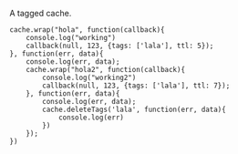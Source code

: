 A tagged cache.

	cache.wrap("hola", function(callback){
		console.log("working")
		callback(null, 123, {tags: ['lala'], ttl: 5});
	}, function(err, data){
		console.log(err, data);
		cache.wrap("hola2", function(callback){
			console.log("working2")
			callback(null, 123, {tags: ['lala'], ttl: 7});
		}, function(err, data){
			console.log(err, data);
			cache.deleteTags('lala', function(err, data){
				console.log(err)
			})
		});
	})
